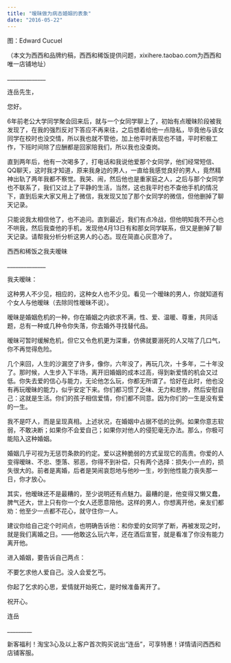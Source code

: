 ```yaml
---
title: "暧昧做为病态婚姻的表象"
date: "2016-05-22"
---
```


图：Edward Cucuel

（本文为西西和品牌约稿，西西和稀饭提供问题，xixihere.taobao.com为西西和唯一店铺地址）

\_\_\_\_\_\_\_\_\_\_\_\_\_\_

连岳先生，

您好。

6年前老公大学同学聚会回来后，就与一个女同学聊上了，初始有点暧昧阶段被我发现了，在我的强烈反对下答应不再来往，之后想着给他一点隐私，毕竟他与该女同学在校时也没交情，所以我也就不管他，加上他平时表现也不错，平时积极工作，下班时间除了应酬都是回家陪我们，所以我也没查岗。

直到两年后，他有一次喝多了，打电话和我说他爱那个女同学，他们经常短信、QQ聊天，这时我才知道，原来我身边的男人，一直给我感觉良好的男人，竟然精神出轨了两年我都不察觉。我哭、闹，然后他也是重家庭之人，之后与那个女同学也不联系了，我们又过上了平静的生活，当然，这也我平时也不查他手机的情况下，直到后来大家又用上了微信，我发现又加了那个女同学的微信，但他删掉了聊天记录。

只能说我太相信他了，也不追问。直到最近，我们有点冷战，但他明知我不开心也不哄我，然后我查他的手机，发现他4月13日有和那女同学联系，但又是删掉了聊天记录。请帮我分析分析这男人的心态。现在简直心灰意冷了。

西西和稀饭之我夫暧昧

\_\_\_\_\_\_\_\_\_\_\_\_\_\_

我夫暧昧：

这种男人不少见，相应的，这种女人也不少见。看见一个暧昧的男人，你就知道有个女人与他暧昧（去除同性暧昧不说）。

暧昧是婚姻危机的一种，你在婚姻之内欲求不满，性、爱、温暖、尊重，共同话题，总有一种或几种令你失落，你去婚外寻找替代品。

暧昧可暂时缓解危机，但它又令危机更为深重，仿佛就要溺死的人又喘了几口气，你不再觉得危险。

几个来回，人生的沙漏空了许多，像你，六年没了，再玩几次，十多年，二十年没了。那时候，人生步入下半场，离开旧婚姻的成本过高，得到新爱情的机会又过低。你失去爱的信心与能力，无论他怎么玩，你都无所谓了。恰好在此时，他也没有再玩暧昧的能力，似乎安定下来。你们都习惯了乏味、无力和悲惨，然后安慰自己：这就是生活。你们的孩子相信爱情，你们都不同意。因为你们的一生是没有爱的一生。

我不是吓人，而是呈现真相。上述状况，在婚姻中占据不低的比例。如果你意志软弱，不敢决断；如果你不会爱自己；如果你对他人的侵犯毫无办法。那么，你极可能陷入这种婚姻。

婚姻几乎可视为无惩罚条款的约定。爱以这种脆弱的方式呈现它的高贵。你爱的人变得暧昧、不忠、堕落、邪恶，你得不到补偿，只有两个选择：损失小一点的，损失很大的。前者是离婚，后者是哭闹哀怨地与他吵一生，吵到他性能力丧失那一日，你才放心。

其实，他暧昧还不是最糟的，至少说明还有点魅力。最糟的是，他变得又懒又蠢，脾气还大，世上只有你一个女人还愿意陪他。这样的男人，你想离开他，亲友们都劝：他至少一点都不花心，就守住你一人。

建议你给自己定个时间点，也明确告诉他：和你爱的女同学了断，再被发现之时，就是我们离婚之日。——他敢这么玩六年，还在酒后宣誓，就是看准了你没有能力离开他。

进入婚姻，要告诉自己两点：

不要乞求他人爱自己。没人会爱乞丐。

你起了乞求的心思，爱情就开始死亡，是时候准备离开了。

祝开心。

连岳

\_\_\_\_\_\_\_\_\_

新客福利！淘宝3心及以上客户首次购买说出“连岳”，可享特惠！详情请问西西和店铺客服。

